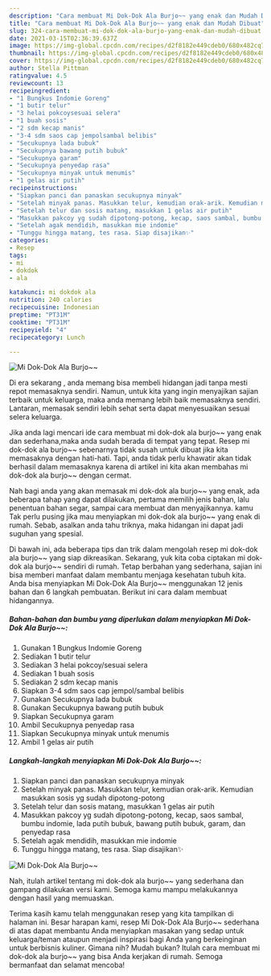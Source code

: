 ```yaml
---
description: "Cara membuat Mi Dok-Dok Ala Burjo~~ yang enak dan Mudah Dibuat"
title: "Cara membuat Mi Dok-Dok Ala Burjo~~ yang enak dan Mudah Dibuat"
slug: 324-cara-membuat-mi-dok-dok-ala-burjo-yang-enak-dan-mudah-dibuat
date: 2021-03-15T02:36:39.637Z
image: https://img-global.cpcdn.com/recipes/d2f8182e449cdeb0/680x482cq70/mi-dok-dok-ala-burjo-foto-resep-utama.jpg
thumbnail: https://img-global.cpcdn.com/recipes/d2f8182e449cdeb0/680x482cq70/mi-dok-dok-ala-burjo-foto-resep-utama.jpg
cover: https://img-global.cpcdn.com/recipes/d2f8182e449cdeb0/680x482cq70/mi-dok-dok-ala-burjo-foto-resep-utama.jpg
author: Stella Pittman
ratingvalue: 4.5
reviewcount: 13
recipeingredient:
- "1 Bungkus Indomie Goreng"
- "1 butir telur"
- "3 helai pokcoysesuai selera"
- "1 buah sosis"
- "2 sdm kecap manis"
- "3-4 sdm saos cap jempolsambal belibis"
- "Secukupnya lada bubuk"
- "Secukupnya bawang putih bubuk"
- "Secukupnya garam"
- "Secukupnya penyedap rasa"
- "Secukupnya minyak untuk menumis"
- "1 gelas air putih"
recipeinstructions:
- "Siapkan panci dan panaskan secukupnya minyak"
- "Setelah minyak panas. Masukkan telur, kemudian orak-arik. Kemudian masukkan sosis yg sudah dipotong-potong"
- "Setelah telur dan sosis matang, masukkan 1 gelas air putih"
- "Masukkan pakcoy yg sudah dipotong-potong, kecap, saos sambal, bumbu indomie, lada putih bubuk, bawang putih bubuk, garam, dan penyedap rasa"
- "Setelah agak mendidih, masukkan mie indomie"
- "Tunggu hingga matang, tes rasa. Siap disajikan✨"
categories:
- Resep
tags:
- mi
- dokdok
- ala

katakunci: mi dokdok ala 
nutrition: 240 calories
recipecuisine: Indonesian
preptime: "PT31M"
cooktime: "PT31M"
recipeyield: "4"
recipecategory: Lunch

---
```



![Mi Dok-Dok Ala Burjo~~](https://img-global.cpcdn.com/recipes/d2f8182e449cdeb0/680x482cq70/mi-dok-dok-ala-burjo-foto-resep-utama.jpg)

Di era  sekarang , anda memang bisa membeli hidangan jadi tanpa mesti repot memasaknya sendiri. Namun, untuk kita yang ingin menyajikan sajian terbaik untuk keluarga, maka anda memang lebih baik memasaknya sendiri. Lantaran, memasak sendiri lebih sehat serta dapat menyesuaikan sesuai selera keluarga.

Jika anda lagi mencari ide cara membuat mi dok-dok ala burjo~~ yang enak dan sederhana,maka anda sudah berada di tempat yang tepat. Resep mi dok-dok ala burjo~~  sebenarnya tidak susah untuk dibuat jika kita memasaknya dengan hati-hati. Tapi, anda tidak perlu khawatir akan tidak berhasil dalam memasaknya 
karena di artikel ini kita akan membahas mi dok-dok ala burjo~~ dengan cermat.  



Nah bagi anda yang akan memasak mi dok-dok ala burjo~~ yang enak, ada beberapa tahap yang dapat dilakukan, pertama memilih jenis bahan, lalu penentuan bahan segar, sampai cara membuat dan menyajikannya. kamu Tak perlu pusing jika mau menyiapkan mi dok-dok ala burjo~~ yang enak di rumah. Sebab, asalkan anda  tahu triknya, maka hidangan ini dapat jadi suguhan yang spesial.

Di bawah ini, ada beberapa tips dan trik dalam mengolah resep mi dok-dok ala burjo~~ yang siap dikreasikan. Sekarang, yuk kita coba ciptakan mi dok-dok ala burjo~~ sendiri di rumah. Tetap berbahan yang sederhana, sajian ini bisa memberi manfaat dalam membantu menjaga kesehatan tubuh kita. Anda bisa menyiapkan Mi Dok-Dok Ala Burjo~~ menggunakan 12 jenis bahan dan 6 langkah pembuatan. Berikut ini cara dalam membuat hidangannya.

<!--inarticleads1-->

##### Bahan-bahan dan bumbu yang diperlukan dalam menyiapkan Mi Dok-Dok Ala Burjo~~:

1. Gunakan 1 Bungkus Indomie Goreng
1. Sediakan 1 butir telur
1. Sediakan 3 helai pokcoy/sesuai selera
1. Sediakan 1 buah sosis
1. Sediakan 2 sdm kecap manis
1. Siapkan 3-4 sdm saos cap jempol/sambal belibis
1. Gunakan Secukupnya lada bubuk
1. Gunakan Secukupnya bawang putih bubuk
1. Siapkan Secukupnya garam
1. Ambil Secukupnya penyedap rasa
1. Siapkan Secukupnya minyak untuk menumis
1. Ambil 1 gelas air putih




<!--inarticleads2-->

##### Langkah-langkah menyiapkan Mi Dok-Dok Ala Burjo~~:

1. Siapkan panci dan panaskan secukupnya minyak
1. Setelah minyak panas. Masukkan telur, kemudian orak-arik. Kemudian masukkan sosis yg sudah dipotong-potong
1. Setelah telur dan sosis matang, masukkan 1 gelas air putih
1. Masukkan pakcoy yg sudah dipotong-potong, kecap, saos sambal, bumbu indomie, lada putih bubuk, bawang putih bubuk, garam, dan penyedap rasa
1. Setelah agak mendidih, masukkan mie indomie
1. Tunggu hingga matang, tes rasa. Siap disajikan✨
<img src="//assets-global.cpcdn.com/assets/icons/button_play-2c75c40dde080a61004c1f40b05d8f140eaff45d7e9e6481dc71c63d2e7c4909.png" alt="Mi Dok-Dok Ala Burjo~~">



Nah, itulah artikel tentang  mi dok-dok ala burjo~~  yang sederhana dan gampang dilakukan versi kami. Semoga kamu mampu melakukannya dengan hasil yang memuaskan. 

Terima kasih kamu telah menggunakan resep yang kita tampilkan di halaman ini. Besar harapan kami, resep  Mi Dok-Dok Ala Burjo~~ sederhana di atas dapat membantu Anda menyiapkan masakan yang sedap untuk keluarga/teman ataupun menjadi inspirasi bagi Anda yang berkeinginan untuk berbisnis kuliner. Gimana nih? Mudah bukan? Itulah cara membuat mi dok-dok ala burjo~~ yang bisa Anda kerjakan di rumah. Semoga bermanfaat dan selamat mencoba!

